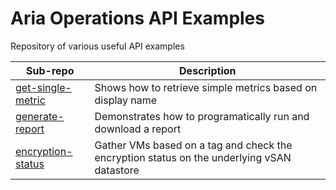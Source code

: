# Aria Operations API Examples

Repository of various useful API examples

| Sub-repo                               | Description                                                                                   |
|----------------------------------------|-----------------------------------------------------------------------------------------------|
| [get-single-metric](get-single-metric) | Shows how to retrieve simple metrics based on display name                                    |
| [generate-report](generate-report)     | Demonstrates how to programatically run and download a report                                 |
| [encryption-status](encryption-status) | Gather VMs based on a tag and check the encryption status on the underlying vSAN datastore    |

